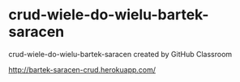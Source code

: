 # crud-wiele-do-wielu-bartek-saracen
crud-wiele-do-wielu-bartek-saracen created by GitHub Classroom

http://bartek-saracen-crud.herokuapp.com/
